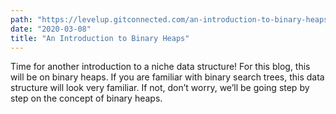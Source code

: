 ```yaml
---
path: "https://levelup.gitconnected.com/an-introduction-to-binary-heaps-c95b3025977"
date: "2020-03-08"
title: "An Introduction to Binary Heaps"
---
```


Time for another introduction to a niche data structure! For this blog, this will be on binary heaps. If you are familiar with binary search trees, this data structure will look very familiar. If not, don’t worry, we’ll be going step by step on the concept of binary heaps.

